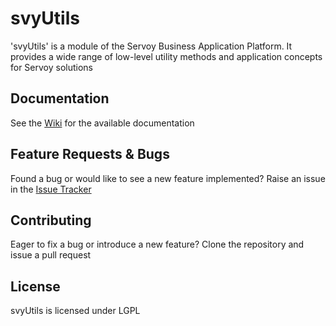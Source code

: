 svyUtils
========
'svyUtils' is a module of the Servoy Business Application Platform. It provides a wide range of low-level utility methods and application concepts for Servoy solutions


Documentation
-------------
See the [Wiki](https://github.com/Servoy/svyUtils/wiki) for the available documentation


Feature Requests & Bugs
-----------------------
Found a bug or would like to see a new feature implemented? Raise an issue in the [Issue Tracker](https://github.com/Servoy/svyUtils/issues)


Contributing
-------------
Eager to fix a bug or introduce a new feature? Clone the repository and issue a pull request


License
-------
svyUtils is licensed under LGPL
